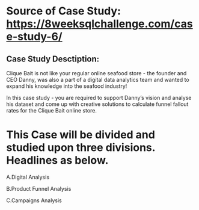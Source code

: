 # Source of Case Study: https://8weeksqlchallenge.com/case-study-6/

## Case Study Desctiption: 
Clique Bait is not like your regular online seafood store - the founder and CEO Danny, was also a part of a digital data analytics team and wanted to expand his knowledge into the seafood industry!

In this case study - you are required to support Danny’s vision and analyse his dataset and come up with creative solutions to calculate funnel fallout rates for the Clique Bait online store.

# This Case will be divided and studied upon three divisions. Headlines as below.

A.Digital Analysis

B.Product Funnel Analysis

C.Campaigns Analysis
